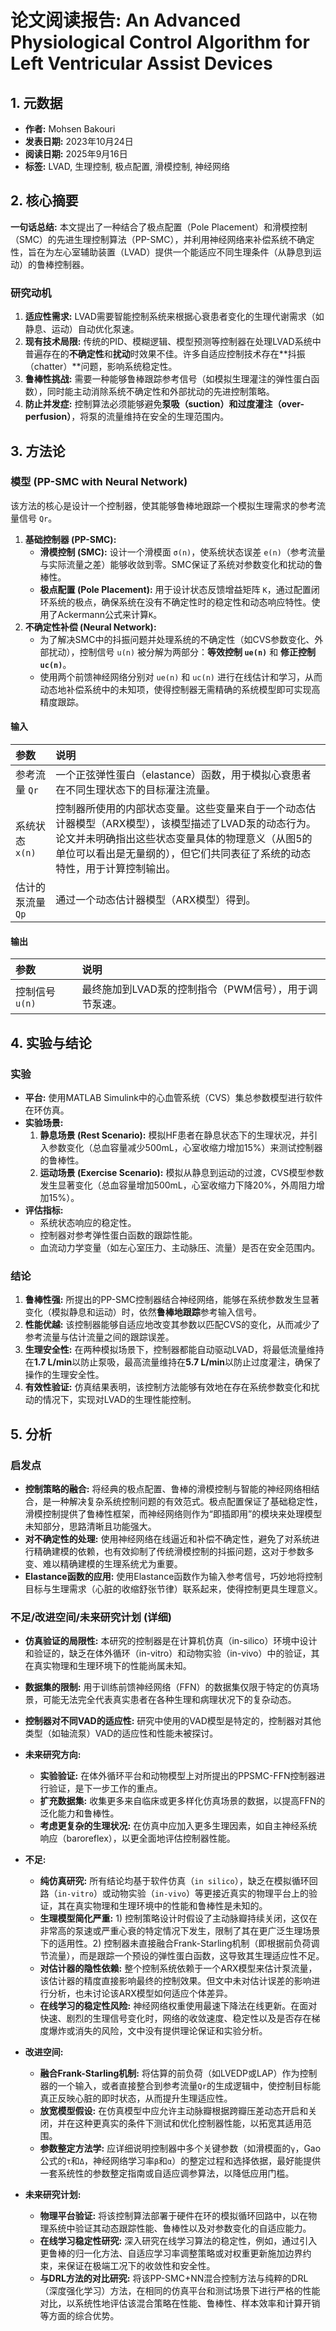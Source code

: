 # 论文阅读报告: An Advanced Physiological Control Algorithm for Left Ventricular Assist Devices

## **1. 元数据**
- **作者:** Mohsen Bakouri
- **发表日期:** 2023年10月24日
- **阅读日期:** 2025年9月16日
- **标签:** LVAD, 生理控制, 极点配置, 滑模控制, 神经网络

## **2. 核心摘要**
**一句话总结:**
本文提出了一种结合了极点配置（Pole Placement）和滑模控制（SMC）的先进生理控制算法（PP-SMC），并利用神经网络来补偿系统不确定性，旨在为左心室辅助装置（LVAD）提供一个能适应不同生理条件（从静息到运动）的鲁棒控制器。

### 研究动机
1.  **适应性需求:** LVAD需要智能控制系统来根据心衰患者变化的生理代谢需求（如静息、运动）自动优化泵速。
2.  **现有技术局限:** 传统的PID、模糊逻辑、模型预测等控制器在处理LVAD系统中普遍存在的**不确定性**和**扰动**时效果不佳。许多自适应控制技术存在**抖振（chatter）**问题，影响系统稳定性。
3.  **鲁棒性挑战:** 需要一种能够鲁棒跟踪参考信号（如模拟生理灌注的弹性蛋白函数），同时能主动消除系统不确定性和外部扰动的先进控制策略。
4.  **防止并发症:** 控制算法必须能够避免**泵吸（suction）**和**过度灌注（over-perfusion）**，将泵的流量维持在安全的生理范围内。

## **3. 方法论**
### 模型 (PP-SMC with Neural Network)
该方法的核心是设计一个控制器，使其能够鲁棒地跟踪一个模拟生理需求的参考流量信号 `Qr`。
1.  **基础控制器 (PP-SMC):**
    -   **滑模控制 (SMC):** 设计一个滑模面 `σ(n)`，使系统状态误差 `e(n)`（参考流量与实际流量之差）能够收敛到零。SMC保证了系统对参数变化和扰动的鲁棒性。
    -   **极点配置 (Pole Placement):** 用于设计状态反馈增益矩阵 `K`，通过配置闭环系统的极点，确保系统在没有不确定性时的稳定性和动态响应特性。使用了Ackermann公式来计算`K`。
2.  **不确定性补偿 (Neural Network):**
    -   为了解决SMC中的抖振问题并处理系统的不确定性（如CVS参数变化、外部扰动），控制信号 `u(n)` 被分解为两部分：**等效控制 `ue(n)`** 和 **修正控制 `uc(n)`**。
    -   使用两个前馈神经网络分别对 `ue(n)` 和 `uc(n)` 进行在线估计和学习，从而动态地补偿系统中的未知项，使得控制器无需精确的系统模型即可实现高精度跟踪。

#### 输入
| 参数 | 说明 |
| :--- | :--- |
| 参考流量 `Qr` | 一个正弦弹性蛋白（elastance）函数，用于模拟心衰患者在不同生理状态下的目标灌注流量。 |
| 系统状态 `x(n)` | 控制器所使用的内部状态变量。这些变量来自于一个动态估计器模型（ARX模型），该模型描述了LVAD泵的动态行为。论文并未明确指出这些状态变量具体的物理意义（从图5的单位可以看出是无量纲的），但它们共同表征了系统的动态特性，用于计算控制输出。 |
| 估计的泵流量 `Qp` | 通过一个动态估计器模型（ARX模型）得到。 |

#### 输出
| 参数 | 说明 |
| :--- | :--- |
| 控制信号 `u(n)` | 最终施加到LVAD泵的控制指令（PWM信号），用于调节泵速。 |

## **4. 实验与结论**
### 实验
- **平台:** 使用MATLAB Simulink中的心血管系统（CVS）集总参数模型进行软件在环仿真。
- **实验场景:**
    1.  **静息场景 (Rest Scenario):** 模拟HF患者在静息状态下的生理状况，并引入参数变化（总血容量减少500mL，心室收缩力增加15%）来测试控制器的鲁棒性。
    2.  **运动场景 (Exercise Scenario):** 模拟从静息到运动的过渡，CVS模型参数发生显著变化（总血容量增加500mL，心室收缩力下降20%，外周阻力增加15%）。
- **评估指标:**
    -   系统状态响应的稳定性。
    -   控制器对参考弹性蛋白函数的跟踪性能。
    -   血流动力学变量（如左心室压力、主动脉压、流量）是否在安全范围内。

### 结论
1.  **鲁棒性强:** 所提出的PP-SMC控制器结合神经网络，能够在系统参数发生显著变化（模拟静息和运动）时，依然**鲁棒地跟踪**参考输入信号。
2.  **性能优越:** 该控制器能够自适应地改变其参数以匹配CVS的变化，从而减少了参考流量与估计流量之间的跟踪误差。
3.  **生理安全性:** 在两种模拟场景下，控制器都能自动驱动LVAD，将最低流量维持在**1.7 L/min**以防止泵吸，最高流量维持在**5.7 L/min**以防止过度灌注，确保了操作的生理安全性。
4.  **有效性验证:** 仿真结果表明，该控制方法能够有效地在存在系统参数变化和扰动的情况下，实现对LVAD的生理性能控制。

## **5. 分析**
### 启发点
- **控制策略的融合:** 将经典的极点配置、鲁棒的滑模控制与智能的神经网络相结合，是一种解决复杂系统控制问题的有效范式。极点配置保证了基础稳定性，滑模控制提供了鲁棒性框架，而神经网络则作为“即插即用”的模块来处理模型未知部分，思路清晰且功能强大。
- **对不确定性的处理:** 使用神经网络在线逼近和补偿不确定性，避免了对系统进行精确建模的依赖，也有效抑制了传统滑模控制的抖振问题，这对于参数多变、难以精确建模的生理系统尤为重要。
- **Elastance函数的应用:** 使用Elastance函数作为输入参考信号，巧妙地将控制目标与生理需求（心脏的收缩舒张节律）联系起来，使得控制更具生理意义。

### 不足/改进空间/未来研究计划 (详细)

- **仿真验证的局限性:** 本研究的控制器是在计算机仿真（in-silico）环境中设计和验证的，缺乏在体外循环（in-vitro）和动物实验（in-vivo）中的验证，其在真实物理和生理环境下的性能尚属未知。
- **数据集的限制:** 用于训练前馈神经网络（FFN）的数据集仅限于特定的仿真场景，可能无法完全代表真实患者在各种生理和病理状况下的复杂动态。
- **控制器对不同VAD的适应性:** 研究中使用的VAD模型是特定的，控制器对其他类型（如轴流泵）VAD的适应性和性能未被探讨。
- **未来研究方向:**
    - **实验验证:** 在体外循环平台和动物模型上对所提出的PPSMC-FFN控制器进行验证，是下一步工作的重点。
    - **扩充数据集:** 收集更多来自临床或更多样化仿真场景的数据，以提高FFN的泛化能力和鲁棒性。
    - **考虑更复杂的生理状况:** 在仿真中应加入更多生理因素，如自主神经系统响应（baroreflex），以更全面地评估控制器性能。
- **不足:**
    - **纯仿真研究:** 所有结论均基于软件仿真（`in silico`），缺乏在模拟循环回路（`in-vitro`）或动物实验（`in-vivo`）等更接近真实的物理平台上的验证，其在真实物理和生理环境中的性能和鲁棒性是未知的。
    - **生理模型简化严重:** 1) 控制策略设计时假设了主动脉瓣持续关闭，这仅在非常高的泵速或严重心衰的特定情况下发生，限制了其在更广泛生理场景下的适用性。2) 控制器未直接融合Frank-Starling机制（即根据前负荷调节流量），而是跟踪一个预设的弹性蛋白函数，这导致其生理适应性不足。
    - **对估计器的隐性依赖:** 整个控制系统依赖于一个ARX模型来估计泵流量，该估计器的精度直接影响最终的控制效果。但文中未对估计误差的影响进行分析，也未讨论该ARX模型如何适应个体差异。
    - **在线学习的稳定性风险:** 神经网络权重使用最速下降法在线更新。在面对快速、剧烈的生理信号变化时，网络的收敛速度、稳定性以及是否存在梯度爆炸或消失的风险，文中没有提供理论保证和实验分析。

- **改进空间:**
    - **融合Frank-Starling机制:** 将估算的前负荷（如LVEDP或LAP）作为控制器的一个输入，或者直接整合到参考流量`Qr`的生成逻辑中，使控制目标能真正反映心脏的即时状态，从而提升生理适应性。
    - **放宽模型假设:** 在仿真模型中应允许主动脉瓣根据跨瓣压差动态开启和关闭，并在这种更真实的条件下测试和优化控制器性能，以拓宽其适用范围。
    - **参数整定方法学:** 应详细说明控制器中多个关键参数（如滑模面的`γ`，Gao公式的`τ`和`Δ`，神经网络学习率`β`和`α`）的整定过程和选择依据，最好能提供一套系统性的参数整定指南或自适应调参算法，以降低应用门槛。

- **未来研究计划:**
    - **物理平台验证:** 将该控制算法部署于硬件在环的模拟循环回路中，以在物理系统中验证其动态跟踪性能、鲁棒性以及对参数变化的自适应能力。
    - **在线学习稳定性研究:** 深入研究在线学习算法的稳定性，例如，通过引入更鲁棒的归一化方法、自适应学习率调整策略或对权重更新施加边界约束，来保证在极端工况下的收敛性和安全性。
    - **与DRL方法的对比研究:** 将该PP-SMC+NN混合控制方法与纯粹的DRL（深度强化学习）方法，在相同的仿真平台和测试场景下进行严格的性能对比，以系统性地评估该混合策略在性能、鲁棒性、样本效率和计算开销等方面的综合优势。